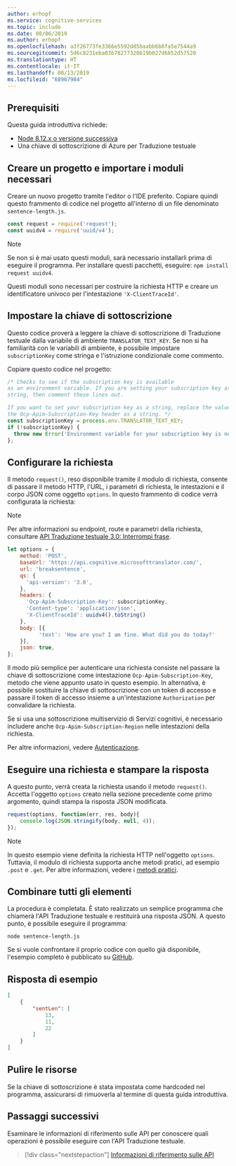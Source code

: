 ```yaml
---
author: erhopf
ms.service: cognitive-services
ms.topic: include
ms.date: 08/06/2019
ms.author: erhopf
ms.openlocfilehash: a3f26773fe3366e5592dd5baabb6b8fa5e7544a9
ms.sourcegitcommit: 5d6c8231eba03b78277328619b027d6852d57520
ms.translationtype: HT
ms.contentlocale: it-IT
ms.lasthandoff: 08/13/2019
ms.locfileid: "68967984"
---
```

## <a name="prerequisites"></a>Prerequisiti

Questa guida introduttiva richiede:

* [Node 8.12.x o versione successiva](https://nodejs.org/en/)
* Una chiave di sottoscrizione di Azure per Traduzione testuale

## <a name="create-a-project-and-import-required-modules"></a>Creare un progetto e importare i moduli necessari

Creare un nuovo progetto tramite l'editor o l'IDE preferito. Copiare quindi questo frammento di codice nel progetto all'interno di un file denominato `sentence-length.js`.

```javascript
const request = require('request');
const uuidv4 = require('uuid/v4');
```

> [!NOTE]
> Se non si è mai usato questi moduli, sarà necessario installarli prima di eseguire il programma. Per installare questi pacchetti, eseguire: `npm install request uuidv4`.

Questi moduli sono necessari per costruire la richiesta HTTP e creare un identificatore univoco per l'intestazione `'X-ClientTraceId'`.

## <a name="set-the-subscription-key"></a>Impostare la chiave di sottoscrizione

Questo codice proverà a leggere la chiave di sottoscrizione di Traduzione testuale dalla variabile di ambiente `TRANSLATOR_TEXT_KEY`. Se non si ha familiarità con le variabili di ambiente, è possibile impostare `subscriptionKey` come stringa e l'istruzione condizionale come commento.

Copiare questo codice nel progetto:

```javascript
/* Checks to see if the subscription key is available
as an environment variable. If you are setting your subscription key as a
string, then comment these lines out.

If you want to set your subscription key as a string, replace the value for
the Ocp-Apim-Subscription-Key header as a string. */
const subscriptionKey = process.env.TRANSLATOR_TEXT_KEY;
if (!subscriptionKey) {
  throw new Error('Environment variable for your subscription key is not set.')
};
```

## <a name="configure-the-request"></a>Configurare la richiesta

Il metodo `request()`, reso disponibile tramite il modulo di richiesta, consente di passare il metodo HTTP, l'URL, i parametri di richiesta, le intestazioni e il corpo JSON come oggetto `options`. In questo frammento di codice verrà configurata la richiesta:

>[!NOTE]
> Per altre informazioni su endpoint, route e parametri della richiesta, consultare [API Traduzione testuale 3.0: Interrompi frase](https://docs.microsoft.com/azure/cognitive-services/translator/reference/v3-0-break-sentence).

```javascript
let options = {
    method: 'POST',
    baseUrl: 'https://api.cognitive.microsofttranslator.com/',
    url: 'breaksentence',
    qs: {
      'api-version': '3.0',
    },
    headers: {
      'Ocp-Apim-Subscription-Key': subscriptionKey,
      'Content-type': 'application/json',
      'X-ClientTraceId': uuidv4().toString()
    },
    body: [{
          'text': 'How are you? I am fine. What did you do today?'
    }],
    json: true,
};
```

Il modo più semplice per autenticare una richiesta consiste nel passare la chiave di sottoscrizione come intestazione `Ocp-Apim-Subscription-Key`, metodo che viene appunto usato in questo esempio. In alternativa, è possibile sostituire la chiave di sottoscrizione con un token di accesso e passare il token di accesso insieme a un'intestazione `Authorization` per convalidare la richiesta.

Se si usa una sottoscrizione multiservizio di Servizi cognitivi, è necessario includere anche `Ocp-Apim-Subscription-Region` nelle intestazioni della richiesta.

Per altre informazioni, vedere [Autenticazione](https://docs.microsoft.com/azure/cognitive-services/translator/reference/v3-0-reference#authentication).

## <a name="make-the-request-and-print-the-response"></a>Eseguire una richiesta e stampare la risposta

A questo punto, verrà creata la richiesta usando il metodo `request()`. Accetta l'oggetto `options` creato nella sezione precedente come primo argomento, quindi stampa la risposta JSON modificata.

```javascript
request(options, function(err, res, body){
    console.log(JSON.stringify(body, null, 4));
});
```

>[!NOTE]
> In questo esempio viene definita la richiesta HTTP nell'oggetto `options`. Tuttavia, il modulo di richiesta supporta anche metodi pratici, ad esempio `.post` e `.get`. Per altre informazioni, vedere i [metodi pratici](https://github.com/request/request#convenience-methods).

## <a name="put-it-all-together"></a>Combinare tutti gli elementi

La procedura è completata. È stato realizzato un semplice programma che chiamerà l'API Traduzione testuale e restituirà una risposta JSON. A questo punto, è possibile eseguire il programma:

```console
node sentence-length.js
```

Se si vuole confrontare il proprio codice con quello già disponibile, l'esempio completo è pubblicato su [GitHub](https://github.com/MicrosoftTranslator/Text-Translation-API-V3-NodeJS).

## <a name="sample-response"></a>Risposta di esempio

```json
[
    {
        "sentLen": [
            13,
            11,
            22
        ]
    }
]
```

## <a name="clean-up-resources"></a>Pulire le risorse

Se la chiave di sottoscrizione è stata impostata come hardcoded nel programma, assicurarsi di rimuoverla al termine di questa guida introduttiva.

## <a name="next-steps"></a>Passaggi successivi

Esaminare le informazioni di riferimento sulle API per conoscere quali operazioni è possibile eseguire con l'API Traduzione testuale.

> [!div class="nextstepaction"]
> [Informazioni di riferimento sulle API](https://docs.microsoft.com/azure/cognitive-services/translator/reference/v3-0-reference)
